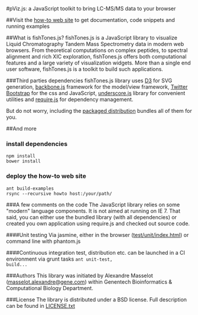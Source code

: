 #pViz.js: a JavaScript toolkit to bring LC-MS/MS data to your browser

##Visit the [how-to web site](http://research-pub/fishtones-js/howto) to get documentation, code snippets and running examples

##What is fishTones.js?
fishTones.js is a JavaScript library to visualize Liquid Chromatography Tandem Mass Spectrometry data in modern web browsers.
From theoretical computations on complex peptides, to spectral alignment and rich XIC exploration, fishTones.js offers both
computational features and a large variety of visualization widgets.
More than a single end user software, fishTones.js is a toolkit to build such applications.


###Third parties dependencies
fishTones.js library uses [D3](http://d3js.org) for SVG generation, [backbone.js](http://backbonejs.org) framework for the model/view framework,
[Twitter Bootstrap](http://getbootstrap.com/) for the css and JavaScript,
[underscore.js](http://underscorejs.org) library for convenient utilities
 and [require.js](http://requirejs.org) for dependency management.

But do not worry, including the [packaged distribution](dist/fishtones-bundle-min.js) bundles all of them for you.

##And more
### install dependencies

    npm install
    bower install

### deploy the how-to web site

    ant build-examples
    rsync --recursive howto host:/your/path/

###A few comments on the code
The JavaScript library relies on some "modern" language components. It is not aimed at running on IE 7.
That said, you can either use the bundled library (with all dependencies) or created you own application using require.js and checked out source code.

####Unit testing
Via jasmine, either in the browser ([test/unit/index.html](test/unit/index.html)) or command line with phantom.js

####Continuous integration
test, distribution etc. can be launched in a CI environment via grunt tasks <code>ant unit-test, build...</code>

###Authors
This library was initiated by Alexandre Masselot (masselot.alexandre@gene.com)  within Genentech Bioinformatics & Computational Biology Department.

###License
The library is distributed under a BSD license. Full description can be found in [LICENSE.txt](LICENSE.txt)

